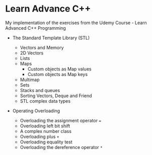 # Learn Advance C++
My implementation of the exercises from the Udemy Course - Learn Advanced C++ Programming

- The Standard Template Library (STL)
    - Vectors and Memory
    - 2D Vectors
    - Lists
    - Maps
        - Custom objects as Map values
        - Custom objects as Map keys
    - Multimap
    - Sets
    - Stacks and queues
    - Sorting Vectors, Deque and Friend
    - STL complex data types

- Operating Overloading
    - Overloading the assignment operator `=`
    - Overloading left bit shift 
    - A complex number class
    - Overloading plus `+`
    - Overloading equality test
    - Overloading the dereference operator `*`